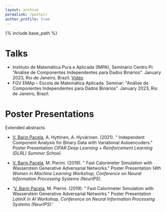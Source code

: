 ```yaml
---
layout: archive
permalink: /poster/
author_profile: true
---
```

{% include base_path %}

Talks
=====
* Instituto de Matemática Pura e Aplicada (IMPA), Seminário Centro Pi: "Análise de Componentes Independentes para Dados Binários". January 2023, Rio de Janeiro, Brazil. [Video](https://www.youtube.com/watch?v=L4PvFaKs_eE&list=PLo4jXE-LdDTQ0Ujvto1jy-XjOKW4Ozs2h)
* FGV EMAp – Escola de Matemática Aplicada. Seminar: "Análise de Componentes Independentes para Dados Binários". January 2023, Rio de Janeiro, Brazil.

Poster Presentations
=====
Extended abstracts

* <u>V. Barin Pacela</u>, A. Hyttinen, A. Hyvärinen. (2021). &quot; Independent Component Analysis for Binary Data with Variational Autoencoders.&quot; Poster Presentation <i>CIFAR Deep Learning + Reinforcement Learning (DLRL) Summer School</i>.

* <u>V. Barin Pacela</u>, M. Pierini. (2019). &quot; Fast Calorimeter Simulation with Wasserstein Generative Adversarial Networks.&quot; Poster Presentation <i>14th Women in Machine Learning Workshop, Conference on Neural Information Processing Systems (NeurIPS)</i>.

* '<u>V. Barin Pacela</u>, M. Pierini. (2019). &quot; Fast Calorimeter Simulation with Wasserstein Generative Adversarial Networks.&quot; Poster Presentation <i>LatinX in AI Workshop, Conference on Neural Information Processing Systems (NeurIPS)</i>.'
